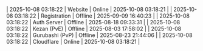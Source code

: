 | 2025-10-08 03:18:22 | Website | Online | 2025-10-08 03:18:21 |
| 2025-10-08 03:18:22 | Registration | Offline | 2025-09-09 16:40:23 |
| 2025-10-08 03:18:22 | Auth Server | Offline | 2025-08-18 09:33:31 |
| 2025-10-08 03:18:22 | Kezan (PvE) | Offline | 2025-08-03 17:58:02 |
| 2025-10-08 03:18:22 | Gurubashi (PvP) | Offline | 2025-08-23 21:44:06 |
| 2025-10-08 03:18:22 | Cloudflare | Online | 2025-10-08 03:18:21 |
